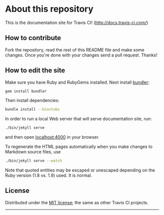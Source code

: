 # About this repository

This is the documentation site for Travis CI! (<http://docs.travis-ci.com/>)

## How to contribute

Fork the repository, read the rest of this README file and make some changes.
Once you're done with your changes send a pull request. Thanks!

## How to edit the site

Make sure you have Ruby and RubyGems installed. Next install
[bundler](http://bundler.io/):

```bash
gem install bundler
```

Then install dependencies:

```bash
bundle install --binstubs
```

In order to run a local Web server that will serve documentation site, run:

```bash
./bin/jekyll serve
```

and then open [localhost:4000](http://localhost:4000/) in your browser.

To regenerate the HTML pages automatically when you make changes to Markdown source files, use

```bash
./bin/jekyll serve --watch
```

Note that quoted entities may be escaped or unescaped depending on the Ruby
version (1.8 vs. 1.9) used. It is normal.

## License

Distributed under the [MIT license](https://opensource.org/licenses/MIT); the same as other Travis CI projects.

***
